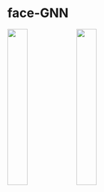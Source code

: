 # face-GNN

<p float="left">
<img src="./img1.jpg" width=30% height=30%>
<img src="./img2.jpg" width=30% height=30%>
</p>
